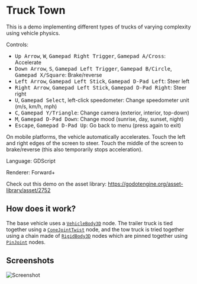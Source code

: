 # Truck Town

This is a demo implementing different types of trucks of
varying complexity using vehicle physics.

Controls:

- <kbd>Up Arrow</kbd>, <kbd>W</kbd>, <kbd>Gamepad Right Trigger</kbd>, <kbd>Gamepad A/Cross</kbd>: Accelerate
- <kbd>Down Arrow</kbd>, <kbd>S</kbd>, <kbd>Gamepad Left Trigger</kbd>, <kbd>Gamepad B/Circle</kbd>, <kbd>Gamepad X/Square</kbd>: Brake/reverse
- <kbd>Left Arrow</kbd>, <kbd>Gamepad Left Stick</kbd>, <kbd>Gamepad D-Pad Left</kbd>: Steer left
- <kbd>Right Arrow</kbd>, <kbd>Gamepad Left Stick</kbd>, <kbd>Gamepad D-Pad Right</kbd>: Steer right
- <kbd>U</kbd>, <kbd>Gamepad Select</kbd>, left-click speedometer: Change speedometer unit (m/s, km/h, mph)
- <kbd>C</kbd>, <kbd>Gamepad Y/Triangle</kbd>: Change camera (exterior, interior, top-down)
- <kbd>M</kbd>, <kbd>Gamepad D-Pad Down</kbd>: Change mood (sunrise, day, sunset, night)
- <kbd>Escape</kbd>, <kbd>Gamepad D-Pad Up</kbd>: Go back to menu (press again to exit)

On mobile platforms, the vehicle automatically accelerates. Touch the left and
right edges of the screen to steer. Touch the middle of the screen to
brake/reverse (this also temporarily stops acceleration).

Language: GDScript

Renderer: Forward+

Check out this demo on the asset library: https://godotengine.org/asset-library/asset/2752

## How does it work?

The base vehicle uses a
[`VehicleBody3D`](https://docs.godotengine.org/en/latest/classes/class_vehiclebody3d.html)
node. The trailer truck is tied together using a
[`ConeJointTwist`](https://docs.godotengine.org/en/latest/classes/class_conetwistjoint.html)
node, and the tow truck is tried together using a chain made of
[`RigidBody3D`](https://docs.godotengine.org/en/latest/classes/class_rigidbody3d.html)
nodes which are pinned together using
[`PinJoint`](https://docs.godotengine.org/en/latest/classes/class_pinjoint.html) nodes.

## Screenshots

![Screenshot](screenshots/truck_town.webp)
